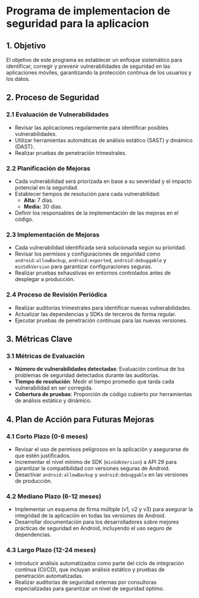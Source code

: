# Programa de implementacion de seguridad para la aplicacion

## 1. Objetivo
El objetivo de este programa es establecer un enfoque sistemático para identificar, corregir y prevenir vulnerabilidades de seguridad en las aplicaciones móviles, garantizando la protección continua de los usuarios y los datos.

## 2. Proceso de Seguridad

### 2.1 Evaluación de Vulnerabilidades
- Revisar las aplicaciones regularmente para identificar posibles vulnerabilidades.
- Utilizar herramientas automáticas de análisis estático (SAST) y dinámico (DAST).
- Realizar pruebas de penetración trimestrales.

### 2.2 Planificación de Mejoras
- Cada vulnerabilidad será priorizada en base a su severidad y el impacto potencial en la seguridad.
- Establecer tiempos de resolución para cada vulnerabilidad: 
  - **Alta:** 7 días.
  - **Media:** 30 días.
- Definir los responsables de la implementación de las mejoras en el código.

### 2.3 Implementación de Mejoras
- Cada vulnerabilidad identificada será solucionada según su prioridad.
- Revisar los permisos y configuraciones de seguridad como `android:allowBackup`, `android:exported`, `android:debuggable` y `minSdkVersion` para garantizar configuraciones seguras.
- Realizar pruebas exhaustivas en entornos controlados antes de desplegar a producción.

### 2.4 Proceso de Revisión Periódica
- Realizar auditorías trimestrales para identificar nuevas vulnerabilidades.
- Actualizar las dependencias y SDKs de terceros de forma regular.
- Ejecutar pruebas de penetración continuas para las nuevas versiones.

## 3. Métricas Clave

### 3.1 Métricas de Evaluación
- **Número de vulnerabilidades detectadas**: Evaluación continua de los problemas de seguridad detectados durante las auditorías.
- **Tiempo de resolución**: Medir el tiempo promedio que tarda cada vulnerabilidad en ser corregida.
- **Cobertura de pruebas**: Proporción de código cubierto por herramientas de análisis estático y dinámico.

## 4. Plan de Acción para Futuras Mejoras

### 4.1 Corto Plazo (0-6 meses)
- Revisar el uso de permisos peligrosos en la aplicación y asegurarse de que estén justificados.
- Incrementar el nivel mínimo de SDK (`minSdkVersion`) a API 29 para garantizar la compatibilidad con versiones seguras de Android.
- Desactivar `android:allowBackup` y `android:debuggable` en las versiones de producción.

### 4.2 Mediano Plazo (6-12 meses)
- Implementar un esquema de firma múltiple (v1, v2 y v3) para asegurar la integridad de la aplicación en todas las versiones de Android.
- Desarrollar documentación para los desarrolladores sobre mejores prácticas de seguridad en Android, incluyendo el uso seguro de dependencias.

### 4.3 Largo Plazo (12-24 meses)
- Introducir análisis automatizados como parte del ciclo de integración continua (CI/CD), que incluyan análisis estático y pruebas de penetración automatizadas.
- Realizar auditorías de seguridad externas por consultoras especializadas para garantizar un nivel de seguridad óptimo.
